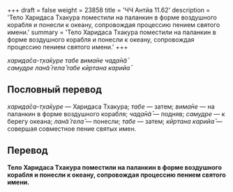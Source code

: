 +++
draft = false
weight = 23858
title = 'ЧЧ Антйа 11.62'
description = 'Тело Харидаса Тхакура поместили на паланкин в форме воздушного корабля и понесли к океану, сопровождая процессию пением святого имени.'
summary = 'Тело Харидаса Тхакура поместили на паланкин в форме воздушного корабля и понесли к океану, сопровождая процессию пением святого имени.'
+++

_харида̄са-т̣ха̄куре табе вима̄не чад̣а̄н̃а̄  
самудре лан̃а̄ гела̄ табе кӣртана карийа̄_

## Пословный перевод

_харида̄са_\-_т̣ха̄куре_ — Харидаса Тхакура; _табе_ — затем; _вима̄не_ — на паланкин в форме воздушного корабля; _чад̣а̄н̃а̄_ — подняв; _самудре_ — к берегу океана; _лан̃а̄_ _гела̄_ — понесли; _табе_ — затем; _кӣртана_ _карийа̄_ — совершая совместное пение святых имен.

## Перевод

**Тело Харидаса Тхакура поместили на паланкин в форме воздушного корабля и понесли к океану, сопровождая процессию пением святого имени.**
